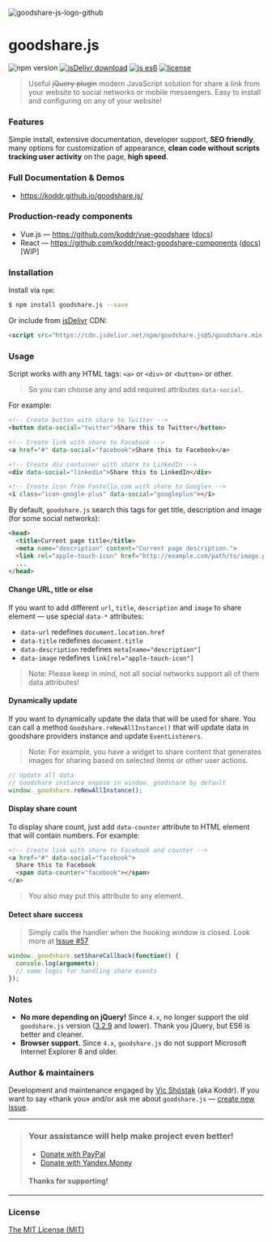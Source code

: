 ![goodshare-js-logo-github](https://user-images.githubusercontent.com/11155743/31406128-fc67d706-ae08-11e7-9a97-5f10a7006b31.jpg)

# goodshare.js

![npm version](https://badge.fury.io/js/goodshare.js.svg) [![jsDelivr download](https://data.jsdelivr.com/v1/package/npm/goodshare.js/badge?style=rounded)](https://www.jsdelivr.com/package/npm/goodshare.js) [![js es6](https://img.shields.io/badge/ECMAScript-6+-blue.svg?style=flat)](https://vuejs.org) [![license](https://img.shields.io/badge/license-MIT-yellow.svg?style=flat)](https://github.com/koddr/vue-goodshare/blob/master/LICENSE)

> Useful ~~jQuery plugin~~ modern JavaScript solution for share a link from your website to social networks or mobile messengers. Easy to install and configuring on any of your website!

### Features

Simple install, extensive documentation, developer support, **SEO friendly**, many options for customization of appearance, **clean code without scripts tracking user activity** on the page, **high speed**.

### Full Documentation & Demos

- https://koddr.github.io/goodshare.js/

### Production-ready components

- Vue.js — https://github.com/koddr/vue-goodshare ([docs](https://koddr.github.io/vue-goodshare/))
- React — https://github.com/koddr/react-goodshare-components ([docs](https://koddr.github.io/react-goodshare-components/)) [WIP]

### Installation

Install via `npm`:

```bash
$ npm install goodshare.js --save
```

Or include from [jsDelivr](https://www.jsdelivr.com) CDN:

```html
<script src="https://cdn.jsdelivr.net/npm/goodshare.js@5/goodshare.min.js"></script>
```

### Usage

Script works with any HTML tags: `<a>` or `<div>` or `<button>` or other.

> So you can choose any and add required attributes `data-social`.

For example:

```html
<!-- Create button with share to Twitter -->
<button data-social="twitter">Share this to Twitter</button>

<!-- Create link with share to Facebook -->
<a href="#" data-social="facebook">Share this to Facebook</a>

<!-- Create div container with share to LinkedIn -->
<div data-social="linkedin">Share this to LinkedIn</div>

<!-- Create icon from Fontello.com with share to Google+ -->
<i class="icon-google-plus" data-social="googleplus"></i>
```

By default, `goodshare.js` search this tags for get title, description and image (for some social networks):

```html
<head>
  <title>Current page title</title>
  <meta name="description" content="Current page description.">
  <link rel="apple-touch-icon" href="http://example.com/path/to/image.png">
  ...
</head>
```

#### Change URL, title or else

If you want to add different `url`, `title`, `description` and `image` to share element&nbsp;&mdash; use special `data-*` attributes:

- `data-url` redefines `document.location.href`
- `data-title` redefines `document.title`
- `data-description` redefines `meta[name="description"]`
- `data-image` redefines `link[rel="apple-touch-icon"]`

> Note: Please keep in mind, not all social networks support all of them data attributes!

#### Dynamically update

If you want to dynamically update the data that will be used for share. You can call a method `Goodshare.reNewAllInstance()` that will update data in goodshare providers instance and update `EventListeners`.

> Note: For example, you have a widget to share content that generates images for sharing based on selected items or other user actions.

```js
// Update all data
// Goodshare instance expose in window._goodshare by default
window._goodshare.reNewAllInstance();
```

#### Display share count

To display share count, just add `data-counter` attribute to HTML element that will contain numbers. For example:

```html
<!-- Create link with share to Facebook and counter -->
<a href="#" data-social="facebook">
  Share this to Facebook
  <span data-counter="facebook"></span>
</a>
```

> You also may put this attribute to any element.

#### Detect share success

> Simply calls the handler when the hooking window is closed. Look more at [Issue #57](https://github.com/koddr/goodshare.js/issues/57)

```js
window._goodshare.setShareCallback(function() {
  console.log(arguments);
  // some logic for handling share events
});
```

### Notes

- **No more depending on jQuery!** Since `4.x`, no longer support the old `goodshare.js` version ([3.2.9](https://github.com/koddr/goodshare.js/tree/3.2.9) and lower). Thank you jQuery, but ES6 is better and cleaner.
- **Browser support.** Since `4.x`, `goodshare.js` do not support Microsoft Internet Explorer 8 and older.

### Author & maintainers

Development and maintenance engaged by [Vic Shóstak](https://github.com/koddr) (aka Koddr).
If you want to say «thank you» and/or ask me about `goodshare.js` — [create new issue](https://github.com/koddr/goodshare.js/issues/new).

---

> ### Your assistance will help make project even better!
>
> - [Donate with PayPal](https://www.paypal.me/koddr/9.99usd)
> - [Donate with Yandex.Money](https://money.yandex.ru/to/41001601525977/599)
>
> #### Thanks for supporting!

---

### License

[The MIT License (MIT)](https://github.com/koddr/goodshare.js/blob/master/LICENSE.md)
